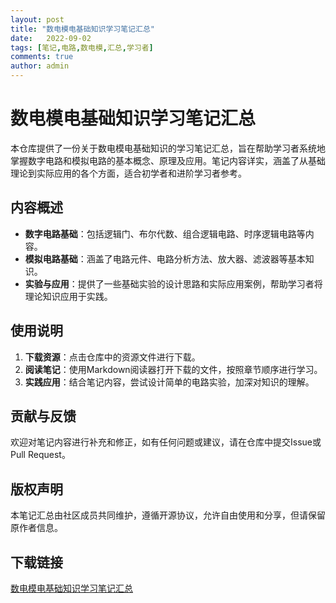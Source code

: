 ```yaml
---
layout: post
title: "数电模电基础知识学习笔记汇总"
date:   2022-09-02
tags: [笔记,电路,数电模,汇总,学习者]
comments: true
author: admin
---
```

# 数电模电基础知识学习笔记汇总

本仓库提供了一份关于数电模电基础知识的学习笔记汇总，旨在帮助学习者系统地掌握数字电路和模拟电路的基本概念、原理及应用。笔记内容详实，涵盖了从基础理论到实际应用的各个方面，适合初学者和进阶学习者参考。

## 内容概述

- **数字电路基础**：包括逻辑门、布尔代数、组合逻辑电路、时序逻辑电路等内容。
- **模拟电路基础**：涵盖了电路元件、电路分析方法、放大器、滤波器等基本知识。
- **实验与应用**：提供了一些基础实验的设计思路和实际应用案例，帮助学习者将理论知识应用于实践。

## 使用说明

1. **下载资源**：点击仓库中的资源文件进行下载。
2. **阅读笔记**：使用Markdown阅读器打开下载的文件，按照章节顺序进行学习。
3. **实践应用**：结合笔记内容，尝试设计简单的电路实验，加深对知识的理解。

## 贡献与反馈

欢迎对笔记内容进行补充和修正，如有任何问题或建议，请在仓库中提交Issue或Pull Request。

## 版权声明

本笔记汇总由社区成员共同维护，遵循开源协议，允许自由使用和分享，但请保留原作者信息。

## 下载链接

[数电模电基础知识学习笔记汇总](https://pan.quark.cn/s/cecc95412be6)